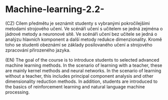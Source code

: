 # Machine-learning-2.2-

(CZ) Cílem předmětu je seznámit studenty s vybranými pokročilejšími metodami strojového učení. Ve scénáři učení s učitelem se jedná zejména o jádrové metody a neuronové sítě. Ve scénáři učení bez učitele se jedná o analýzu hlavních komponent a další metody redukce dimenzionality. Kromě toho se studenti obeznámí se základy posilovaného učení a strojového zpracování přirozeného jazyka.

(EN) The goal of the course is to introduce students to selected advanced machine learning methods. In the scenario of learning with a teacher, these are mainly kernel methods and neural networks. In the scenario of learning without a teacher, this includes principal component analysis and other dimensionality reduction methods. In addition, students are introduced to the basics of reinforcement learning and natural language machine processing.
